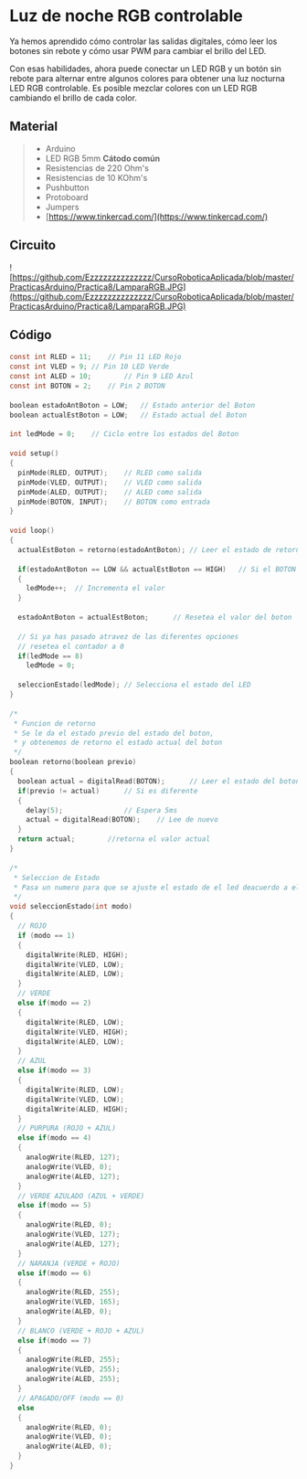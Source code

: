 # Luz de noche RGB controlable

Ya hemos aprendido cómo controlar las salidas digitales, cómo leer los botones sin rebote y cómo usar PWM para cambiar el brillo del LED. 

Con esas habilidades, ahora puede conectar un LED RGB y un botón sin rebote para alternar entre algunos colores para obtener una luz nocturna LED RGB controlable. Es posible mezclar colores con un LED RGB cambiando el brillo de cada color. 

## Material 
> - Arduino
> - LED RGB 5mm **Cátodo común**
> - Resistencias de 220 Ohm's
> - Resistencias de 10 KOhm's
> - Pushbutton 
> - Protoboard
> - Jumpers
> - [https://www.tinkercad.com/](https://www.tinkercad.com/)

## Circuito
![https://github.com/Ezzzzzzzzzzzzzz/CursoRoboticaAplicada/blob/master/PracticasArduino/Practica8/LamparaRGB.JPG](https://github.com/Ezzzzzzzzzzzzzz/CursoRoboticaAplicada/blob/master/PracticasArduino/Practica8/LamparaRGB.JPG)

## Código
```c
const int RLED = 11;	// Pin 11 LED Rojo
const int VLED = 9;	// Pin 10 LED Verde
const int ALED = 10;		// Pin 9 LED Azul
const int BOTON = 2;	// Pin 2 BOTON 

boolean estadoAntBoton = LOW;	// Estado anterior del Boton  
boolean actualEstBoton = LOW;	// Estado actual del Boton 

int ledMode = 0;	// Ciclo entre los estados del Boton

void setup()
{
  pinMode(RLED, OUTPUT);	// RLED como salida
  pinMode(VLED, OUTPUT); 	// VLED como salida
  pinMode(ALED, OUTPUT); 	// ALED como salida
  pinMode(BOTON, INPUT); 	// BOTON como entrada
}

void loop()
{
  actualEstBoton = retorno(estadoAntBoton);	// Leer el estado de retorno 
  
  if(estadoAntBoton == LOW && actualEstBoton == HIGH)	// Si el BOTON es presionado
  {
    ledMode++;	// Incrementa el valor 
  }
  
  estadoAntBoton = actualEstBoton;		// Resetea el valor del boton 
  
  // Si ya has pasado atravez de las diferentes opciones 
  // resetea el contador a 0
  if(ledMode == 8)
    ledMode = 0;
  
  seleccionEstado(ledMode);	// Selecciona el estado del LED
} 

/*
 * Funcion de retorno
 * Se le da el estado previo del estado del boton,
 * y obtenemos de retorno el estado actual del boton 
 */
boolean retorno(boolean previo)
{
  boolean actual = digitalRead(BOTON);		// Leer el estado del boton 
  if(previo != actual)		// Si es diferente
  {
 	delay(5);				// Espera 5ms
    actual = digitalRead(BOTON);	// Lee de nuevo
  }
  return actual;		//retorna el valor actual
}

/*
 * Seleccion de Estado
 * Pasa un numero para que se ajuste el estado de el led deacuerdo a el
 */
void seleccionEstado(int modo)
{
  // ROJO
  if (modo == 1)
  {
    digitalWrite(RLED, HIGH);
    digitalWrite(VLED, LOW);
    digitalWrite(ALED, LOW);
  }
  // VERDE
  else if(modo == 2)
  {
    digitalWrite(RLED, LOW);
    digitalWrite(VLED, HIGH);
    digitalWrite(ALED, LOW);
  }
  // AZUL
  else if(modo == 3)
  {
    digitalWrite(RLED, LOW);
    digitalWrite(VLED, LOW);
    digitalWrite(ALED, HIGH);
  }
  // PURPURA (ROJO + AZUL)
  else if(modo == 4)
  {
    analogWrite(RLED, 127);
    analogWrite(VLED, 0);
    analogWrite(ALED, 127);
  }
  // VERDE AZULADO (AZUL + VERDE)
  else if(modo == 5)
  {
    analogWrite(RLED, 0);
    analogWrite(VLED, 127);
    analogWrite(ALED, 127);
  }
  // NARANJA (VERDE + ROJO)
  else if(modo == 6)
  {
    analogWrite(RLED, 255);
    analogWrite(VLED, 165);
    analogWrite(ALED, 0);
  }
  // BLANCO (VERDE + ROJO + AZUL)
  else if(modo == 7)
  {
    analogWrite(RLED, 255);
    analogWrite(VLED, 255);
    analogWrite(ALED, 255);
  }
  // APAGADO/OFF (modo == 0)
  else
  {
    analogWrite(RLED, 0);
    analogWrite(VLED, 0);
    analogWrite(ALED, 0);
  }
}
  
```

<!--stackedit_data:
eyJoaXN0b3J5IjpbLTEzNzM1NTQ1MjAsNTQ4MDM0NDE3XX0=
-->